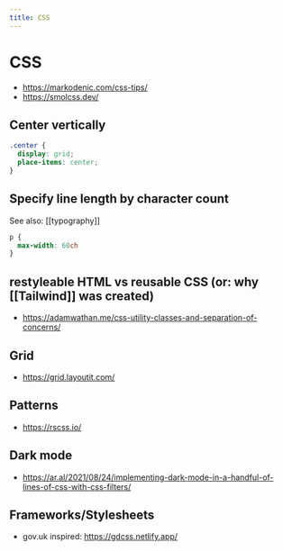 ```yaml
---
title: CSS
---
```


# CSS

- https://markodenic.com/css-tips/
- https://smolcss.dev/

## Center vertically

```css
.center {
  display: grid;
  place-items: center;
}
```

## Specify line length by character count

See also: [[typography]]

```css
p {
  max-width: 60ch
}
```

## restyleable HTML vs reusable CSS (or: why [[Tailwind]] was created)

- https://adamwathan.me/css-utility-classes-and-separation-of-concerns/

## Grid

- https://grid.layoutit.com/

## Patterns

- https://rscss.io/

## Dark mode

- https://ar.al/2021/08/24/implementing-dark-mode-in-a-handful-of-lines-of-css-with-css-filters/

## Frameworks/Stylesheets

- gov.uk inspired: https://gdcss.netlify.app/
